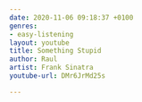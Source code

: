 ```yaml
---
date: 2020-11-06 09:18:37 +0100
genres:
- easy-listening
layout: youtube
title: Something Stupid
author: Raul
artist: Frank Sinatra
youtube-url: DMr6JrMd25s

---
```

